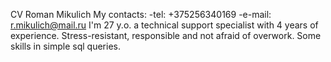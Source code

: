 CV
Roman Mikulich 
My contacts:
-tel: +375256340169
-e-mail: r.mikulich@mail.ru
I'm 27 y.o. a technical support specialist with 4 years of experience. Stress-resistant, responsible and not afraid of overwork.
Some skills in simple sql queries.

